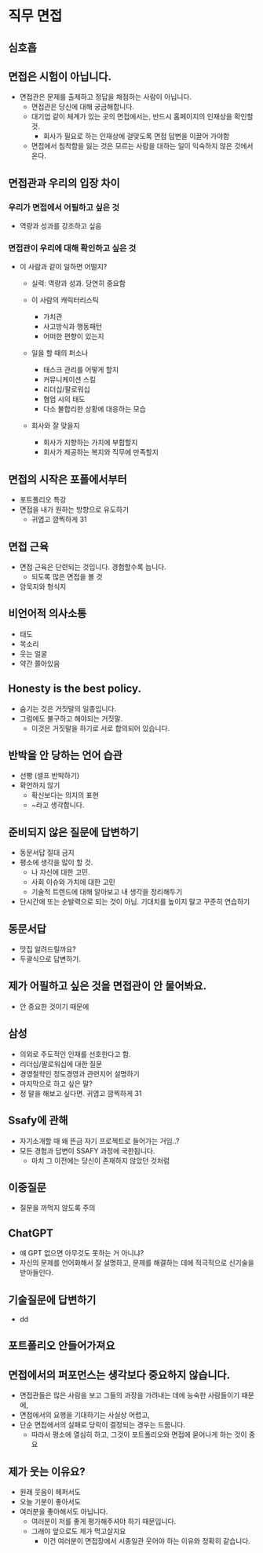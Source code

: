 # 직무 면접

## 심호흡

## 면접은 시험이 아닙니다.

- 면접관은 문제를 출제하고 정답을 채점하는 사람이 아닙니다.
	- 면접관은 당신에 대해 궁금해합니다.
	- 대기업 같이 체계가 있는 곳의 면접에서는, 반드시 홈페이지의 인재상을 확인할 것.
		- 회사가 필요로 하는 인재상에 걸맞도록 면접 답변을 이끌어 가야함
	- 면접에서 침착함을 잃는 것은 모르는 사람을 대하는 일이 익숙하지 않은 것에서 온다.

## 면접관과 우리의 입장 차이

### 우리가 면접에서 어필하고 싶은 것

- 역량과 성과를 강조하고 싶음 

### 면접관이 우리에 대해 확인하고 싶은 것

- 이 사람과 같이 일하면 어떨지?
	- 실력: 역량과 성과. 당연히 중요함

	- 이 사람의 캐릭터리스틱
		- 가치관
		- 사고방식과 행동패턴
		- 어떠한 편향이 있는지
	- 일을 할 때의 퍼소나
		- 태스크 관리를 어떻게 할지
		- 커뮤니케이션 스킬
		- 리더십/팔로워십
		- 협업 시의 태도
		- 다소 불합리한 상황에 대응하는 모습
	- 회사와 잘 맞을지
		- 회사가 지향하는 가치에 부합할지
		- 회사가 제공하는 복지와 직무에 만족할지

## 면접의 시작은 포폴에서부터

- 포트폴리오 특강
- 면접을 내가 원하는 방향으로 유도하기
	- 귀엽고 깜찍하게 31

## 면접 근육

- 면접 근육은 단련되는 것입니다. 경험할수록 늡니다.
	- 되도록 많은 면접을 볼 것
- 암묵지와 형식지

## 비언어적 의사소통

- 태도
- 목소리
- 웃는 얼굴
- 약간 쫄아있음

## Honesty is the best policy.

- 숨기는 것은 거짓말의 일종입니다.
- 그럼에도 불구하고 해야되는 거짓말.
	- 이것은 거짓말을 하기로 서로 합의되어 있습니다.

## 반박을 안 당하는 언어 습관

- 선빵 (셀프 반박하기)
- 확언하지 않기
	- 확신보다는 의지의 표현
	- ~라고 생각합니다.

## 준비되지 않은 질문에 답변하기

- 동문서답 절대 금지
- 평소에 생각을 많이 할 것.
	- 나 자신에 대한 고민.
	- 사회 이슈와 가치에 대한 고민
	- 기술적 트렌드에 대해 알아보고 내 생각을 정리해두기
- 단시간에 또는 순발력으로 되는 것이 아님. 기대치를 높이지 말고 꾸준히 연습하기

## 동문서답

- 맛집 알려드릴까요?
- 두괄식으로 답변하기. 

## 제가 어필하고 싶은 것을 면접관이 안 물어봐요.

- 안 중요한 것이기 때문에

## 삼성

- 의외로 주도적인 인재를 선호한다고 함.
- 리더십/팔로워십에 대한 질문
- 경영철학인 정도경영과 관련지어 설명하기
- 마지막으로 하고 싶은 말?
- 정 말을 해보고 싶다면. 귀엽고 깜찍하게 31
## Ssafy에 관해

- 자기소개할 때 왜 뜬금 자기 프로젝트로 들어가는 거임..?
- 모든 경험과 답변이 SSAFY 과정에 국한됩니다.
	- 마치 그 이전에는 당신이 존재하지 않았던 것처럼

## 이중질문

- 질문을 까먹지 않도록 주의

## ChatGPT

- 얘 GPT 없으면 아무것도 못하는 거 아니냐?
- 자신의 문제를 언어화해서 잘 설명하고, 문제를 해결하는 데에 적극적으로 신기술을 받아들인다. 

## 기술질문에 답변하기

- dd

## 포트폴리오 안들어가져요

## 면접에서의 퍼포먼스는 생각보다 중요하지 않습니다.

- 면접관들은 많은 사람을 보고 그들의 과장을 가려내는 데에 능숙한 사람들이기 때문에, 
- 면접에서의 요행을 기대하기는 사실상 어렵고, 
- 단순 면접에서의 실패로 당락이 결정되는 경우는 드뭅니다.
	- 따라서 평소에 열심히 하고, 그것이 포트폴리오와 면접에 묻어나게 하는 것이 중요

## 제가 웃는 이유요?

- 원래 웃음이 헤퍼서도
- 오늘 기분이 좋아서도
- 여러분을 좋아해서도 아닙니다.
	- 여러분이 저를 좋게 평가해주셔야 하기 때문입니다.
	- 그래야 앞으로도 제가 먹고살지요
		- 이건 여러분이 면접장에서 시종일관 웃어야 하는 이유와 정확히 같습니다.
